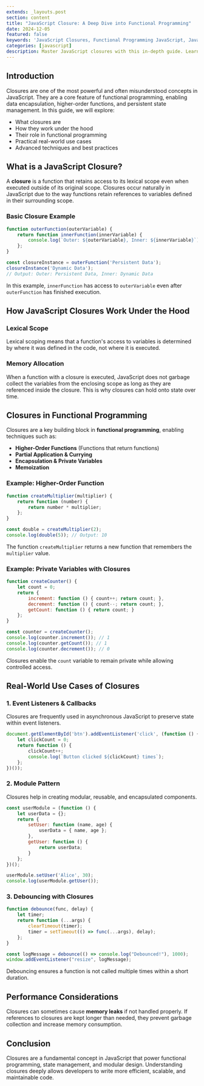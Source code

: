 ```yaml
---
extends: _layouts.post
section: content
title: "JavaScript Closure: A Deep Dive into Functional Programming"
date: 2024-12-05
featured: false
keywords: 'JavaScript Closures, Functional Programming JavaScript, JavaScript Scope, JavaScript Higher-Order Functions, JavaScript Currying, JavaScript Private Variables, JavaScript Event Listeners, JavaScript Memoization, JavaScript Best Practices, JavaScript Performance Optimization'
categories: [javascript]
description: Master JavaScript closures with this in-depth guide. Learn how closures work, their role in functional programming, and real-world use cases like event listeners, private variables, and debouncing.
---
```

## Introduction
Closures are one of the most powerful and often misunderstood concepts in JavaScript. They are a core feature of functional programming, enabling data encapsulation, higher-order functions, and persistent state management. In this guide, we will explore:

- What closures are
- How they work under the hood
- Their role in functional programming
- Practical real-world use cases
- Advanced techniques and best practices

## What is a JavaScript Closure?
A **closure** is a function that retains access to its lexical scope even when executed outside of its original scope. Closures occur naturally in JavaScript due to the way functions retain references to variables defined in their surrounding scope.

### Basic Closure Example
```javascript
function outerFunction(outerVariable) {
    return function innerFunction(innerVariable) {
        console.log(`Outer: ${outerVariable}, Inner: ${innerVariable}`);
    };
}

const closureInstance = outerFunction('Persistent Data');
closureInstance('Dynamic Data');
// Output: Outer: Persistent Data, Inner: Dynamic Data
```
In this example, `innerFunction` has access to `outerVariable` even after `outerFunction` has finished execution.

## How JavaScript Closures Work Under the Hood
### Lexical Scope
Lexical scoping means that a function's access to variables is determined by where it was defined in the code, not where it is executed.

### Memory Allocation
When a function with a closure is executed, JavaScript does not garbage collect the variables from the enclosing scope as long as they are referenced inside the closure. This is why closures can hold onto state over time.

## Closures in Functional Programming
Closures are a key building block in **functional programming**, enabling techniques such as:
- **Higher-Order Functions** (Functions that return functions)
- **Partial Application & Currying**
- **Encapsulation & Private Variables**
- **Memoization**

### Example: Higher-Order Function
```javascript
function createMultiplier(multiplier) {
    return function (number) {
        return number * multiplier;
    };
}

const double = createMultiplier(2);
console.log(double(5)); // Output: 10
```
The function `createMultiplier` returns a new function that remembers the `multiplier` value.

### Example: Private Variables with Closures
```javascript
function createCounter() {
    let count = 0;
    return {
        increment: function () { count++; return count; },
        decrement: function () { count--; return count; },
        getCount: function () { return count; }
    };
}

const counter = createCounter();
console.log(counter.increment()); // 1
console.log(counter.getCount()); // 1
console.log(counter.decrement()); // 0
```
Closures enable the `count` variable to remain private while allowing controlled access.

## Real-World Use Cases of Closures
### 1. Event Listeners & Callbacks
Closures are frequently used in asynchronous JavaScript to preserve state within event listeners.
```javascript
document.getElementById('btn').addEventListener('click', (function () {
    let clickCount = 0;
    return function () {
        clickCount++;
        console.log(`Button clicked ${clickCount} times`);
    };
})());
```

### 2. Module Pattern
Closures help in creating modular, reusable, and encapsulated components.
```javascript
const userModule = (function () {
    let userData = {};
    return {
        setUser: function (name, age) {
            userData = { name, age };
        },
        getUser: function () {
            return userData;
        }
    };
})();

userModule.setUser('Alice', 30);
console.log(userModule.getUser());
```

### 3. Debouncing with Closures
```javascript
function debounce(func, delay) {
    let timer;
    return function (...args) {
        clearTimeout(timer);
        timer = setTimeout(() => func(...args), delay);
    };
}

const logMessage = debounce(() => console.log("Debounced!"), 1000);
window.addEventListener("resize", logMessage);
```
Debouncing ensures a function is not called multiple times within a short duration.

## Performance Considerations
Closures can sometimes cause **memory leaks** if not handled properly. If references to closures are kept longer than needed, they prevent garbage collection and increase memory consumption.

## Conclusion
Closures are a fundamental concept in JavaScript that power functional programming, state management, and modular design. Understanding closures deeply allows developers to write more efficient, scalable, and maintainable code.